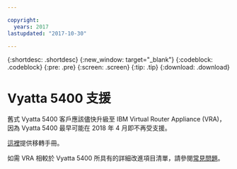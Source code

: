 ```yaml
---

copyright:
  years: 2017
lastupdated: "2017-10-30"

---
```


{:shortdesc: .shortdesc}
{:new_window: target="_blank"}
{:codeblock: .codeblock}
{:pre: .pre}
{:screen: .screen}
{:tip: .tip}
{:download: .download}

# Vyatta 5400 支援

舊式 Vyatta 5400 客戶應該儘快升級至 IBM Virtual Router Appliance (VRA)，因為 Vyatta 5400 最早可能在 2018 年 4 月即不再受支援。

[這裡](http://wpc.c320.edgecastcdn.net/00C320/Vyatta%205400%20to%20Virtual%20Router%20Appliance%20Upgrade%20Options.pdf)提供移轉手冊。

如需 VRA 相較於 Vyatta 5400 所具有的詳細改進項目清單，請參閱[常見問題](faqs.html#what-improvements-does-the-virtual-router-appliance-vyatta-5600-have-over-the-vyatta-5400-)。 
